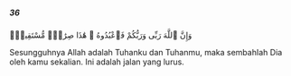 ##### 36

<span class="ayah">وَإِنَّ ٱللَّهَ رَبِّى وَرَبُّكُمْ فَٱعْبُدُوهُ ۚ هَٰذَا صِرَٰطٌۭ مُّسْتَقِيمٌۭ</span>

<span class="ayah_translation">Sesungguhnya Allah adalah Tuhanku dan Tuhanmu, maka sembahIah Dia oleh kamu sekalian. Ini adalah jalan yang lurus.</span>
